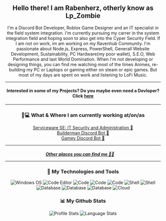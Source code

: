 <h2 align="center">Hello there! I am Rabenherz, otherly know as Lp_Zombie</h2>
<p align="center">I'm a Discord Bot Developer, Roblox Game Designer and an IT specialist in the field system integration.
I'm currently pursuing my carrer in the system integration field and hoping soon to also get into the Cyper Security Field. If I am not on work, im am working on my Ravenhub Community.
I'm passionate about Node.js, Express, PowerShell, Generall Website Development, Sustainability, PC Hardware(my poor wallet), S.E.O, Web Performance and last World Domination.
When I'm not developing or designing things, you can find me watching most of the times Animes, re-building my PC or Laptops or gaming either on steam or epic games. But most of my days are spent on work and listening to LoFi Music.</p>

<hr>

<h4 align="center"> Interested in some of my Projects? Do you maybe even need a Devloper? Click <a href="https://theravenhub.com/">here</a> </h4>  

<hr>

<h3 align="center">💼💻 What & Where I am currently working at/on/as</h3>
<p align="center">
<a href="https://serviceware-se.com/">Serviceware SE: IT Security and Administration 💼</a><br>
<!-- <a href="https://www.roblox.com/groups/8319574">Roblox Stargate Program SGE: Technical Staff; Discord Bot Developer 🤖</a><br>-->
<!--<a href="https://www.roblox.com/groups/4550988">Roblox SCP Foundation: Technical Staff; Discord Bot Developer and Website Developer 🌐</a><br>-->
<a href="https://builderman.theravenhub.com"> Builderman Discord Bot 🤖</a><br>
<a href="https://github.com/Rabenherz112/Gamey"> Gamey Discord Bot 🤖</a><br>
</p>

-----

<h5 align="center"><a href="theravenhub.com/">Other places you can find me 🔗🔗</a> &nbsp; &nbsp; &nbsp;

-----

<!-- https://simpleicons.org/ https://github.com/simple-icons/simple-icons/blob/develop/slugs.md -->
<h3 align="center">🔧 My Technologies and Tools</h3>
<div class="images-container" align="center">
<img alt="Windows OS" src="https://img.shields.io/badge/OS-Windows-informational?style=flat&logo=windows&logoColor=white&color=0078D6">
<img alt="Code Editor" src="https://img.shields.io/badge/Editor-Visual_Studio_Code-informational?style=flat&logo=visualstudio&logoColor=white&color=007ACC">
<img alt="Code" src="https://img.shields.io/badge/Code-JavaScript-informational?style=flat&logo=javascript&logoColor=white&color=F7DF1E">
<img alt="Code" src="https://img.shields.io/badge/Code-PowerShell?style=flat&logo=powershell&logoColor=white&color=F7DF1E">
<img alt="Code" src="https://img.shields.io/badge/Code-PHP-informational?style=flat&logo=php&logoColor=white&color=F7DF1E">
<img alt="Shell" src="https://img.shields.io/badge/Shell-Bash-informational?style=flat&logo=gnubash&logoColor=white&color=2F2625">
<img alt="Shell" src="https://img.shields.io/badge/Shell-PowerShell-informational?style=flat&logo=powershell&logoColor=white&color=2F2625">
<img alt="Database" src="https://img.shields.io/badge/Database-MySQL-informational?style=flat&logo=mysql&logoColor=white&color=47A248">
<img alt="Database" src="https://img.shields.io/badge/Database-MongoDB-informational?style=flat&logo=mongodb&logoColor=white&color=47A248">
<img alt="Database" src="https://img.shields.io/badge/Database-FireBase-informational?style=flat&logo=firebase&logoColor=white&color=47A248">
<img alt="Cloud" src="https://img.shields.io/badge/Cloud-AWS-informational?style=flat&logo=amazonaws&logoColor=white&color=232F3E">
</div>

<h3 align="center">📊 My Github Stats</h3>
  <div class="images-container" align="center">
<img alt="Profile Stats" src="https://github-readme-stats.vercel.app/api?username=Rabenherz112&show_icons=true&theme=github_dark&hide=prs,contribs&count_private=true&show_icons=true&hide_border=true">
<img alt="Language Stats" src="https://github-readme-stats.vercel.app/api/top-langs/?username=Rabenherz112&theme=github_dark&hide_border=true&count_private=true&langs_count=3">
<!--<img alt="Rep Pin" src="https://github-readme-stats.vercel.app/api/pin/?username=Rabenherz112&repo=Roblox-Stats-to-Discord&theme=github_dark&hide_border=true">-->
</div>
